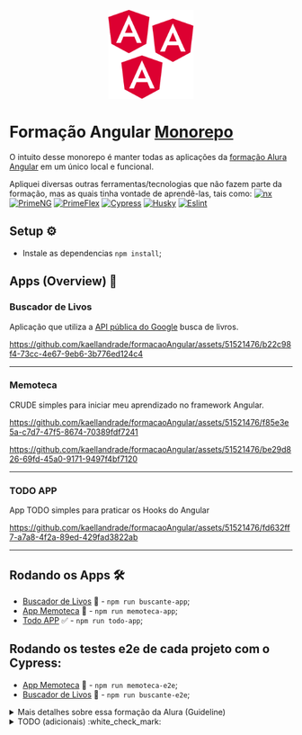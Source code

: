 <p align="center">
  <img width='30%' src=".github/angular.svg" alt="Angular">
</p>

# Formação Angular [Monorepo](https://nx.dev/getting-started/tutorials/angular-monorepo-tutorial)
O intuito desse monorepo é manter todas as aplicações da [formação Alura Angular](https://cursos.alura.com.br/formacao-angular-14) em um único local e funcional.

Apliquei diversas outras ferramentas/tecnologias que não fazem parte da formação, mas as quais tinha vontade de aprendê-las, tais como:
[![nx](https://img.shields.io/badge/Nx-blue?style=flat-square&logo=nx&logoColor=white)](https://nx.dev/getting-started/tutorials/angular-monorepo-tutorial)
[![PrimeNG](https://img.shields.io/badge/-PrimeNG-3B82F6?style=flat-square&logo=angular&logoColor=white)](https://primeng.org/)
[![PrimeFlex](https://img.shields.io/badge/-PrimeFlex-white?style=flat-square&logo=angular&logoColor=00DA99)](https://primeflex.org/)
[![Cypress](https://img.shields.io/badge/-Cypress-black?style=flat-square&logo=cypress&logoColor=00DA99)](https://www.cypress.io/)
[![Husky](https://img.shields.io/badge/-HookHusky-white?style=flat-square&logo=git&logoColor=00DA99)](https://typicode.github.io/husky/)
[![Eslint](https://img.shields.io/badge/-HookHusky-black?style=flat-square&logo=eslint&logoColor=white)](https://eslint.org/)

## Setup :gear:
- Instale as dependencias `npm install`;

## Apps (Overview) :movie_camera:

### Buscador de Livos

Aplicação que utiliza a [API pública do Google](https://developers.google.com/books) busca de livros.

https://github.com/kaellandrade/formacaoAngular/assets/51521476/b22c98f4-73cc-4e67-9eb6-3b776ed124c4

---

### Memoteca

CRUDE simples para iniciar meu aprendizado no framework Angular.

https://github.com/kaellandrade/formacaoAngular/assets/51521476/f85e3e5a-c7d7-47f5-8674-70389fdf7241

https://github.com/kaellandrade/formacaoAngular/assets/51521476/be29d826-69fd-45a0-9171-9497f4bf7120

---

### TODO APP

App TODO simples para praticar os Hooks do Angular

https://github.com/kaellandrade/formacaoAngular/assets/51521476/fd632ff7-a7a8-4f2a-89ed-429fad3822ab

---

## Rodando os Apps :hammer_and_wrench:
- [Buscador de Livos](#buscador-de-livos) :book: - `npm run buscante-app`;
- [App Memoteca](#memoteca) :iphone: - `npm run memoteca-app`;
- [Todo APP](#todo-app) :white_check_mark: - `npm run todo-app`;

## Rodando os testes e2e de cada projeto com o Cypress: 
- [App Memoteca](#memoteca) :iphone: - `npm run memoteca-e2e`;
- [Buscador de Livos](#buscador-de-livos) :book: - `npm run buscante-e2e`;

<details>
<summary>Mais detalhes sobre essa formação da Alura (Guideline)</summary>

1. Explore as bases do Angular

   Mergulhando no universo do Angular, começando pela criação de aplicações usando a poderosa ferramenta Angular CLI.
   Aprendendo sobre estrutura de componentes e explorando os conceitos fundamentais, tais como templates, diretivas, services e injeção de dependências.
   Aprendendo como fazer a configuração de rotas da aplicação e aproveitando o poder do HTTPClient do Angular para executar operações CRUD no seu back-end.
   Além disso, vi construção de formulários e a aplicação de validações, utilizando as duas abordagens do angular - data driven (formulários reativos) e template driven - proporcionando uma base sólida para sua evolução.

   1. Angular 14: aplique os conceitos e desenvolva seu primeiro CRUD
      1. Router;
      2. ActivatedRoute;
      3. Services com HttpClient;
      4. Injeção de dependências de props;
      5. E algumas diretivas básicas do Angular.
   2. Angular 14: evoluindo a aplicação (Projeto Biblioteca memórias)
      1. Formulários reativos com ReactiveFormsModule, FormGroup;
   3. Formulários orientados a templates (Alura books)

2. Gerencie o ciclo de vida de componentes e fluxo de dados reativos com a biblioteca RxJS

   Aperfeiçoe sua habilidade em controlar o comportamento dos componentes em várias fases de sua existência, desde a inicialização até a destruição, entendendo hooks do ciclo de vida como ngOnInit, ngOnChanges e ngOnDestroy.

   Aprofunde-se na utilização da biblioteca RxJS para programação reativa no Angular. Este passo detalha a criação de observables, a aplicação estratégica de operadores de transformação e combinação e a implementação de fluxos de dados assíncronos, proporcionando uma gestão eficiente de dados reativos em suas aplicações.

   1. Angular: Ciclo de vida (TODO App)
   2. [Programação Reativa](https://www.youtube.com/watch?v=ifA-57jTk7Y)
   3. RxJS e Angular: programando de forma reativa

3. Melhore a experiência do usuário com animações e interações atrativas no Angular(em andamento...)
</details>

<details>
<summary>TODO (adicionais) :white_check_mark:</summary>

- [X] Configurar um [Monorepo NX](https://nx.dev/concepts/more-concepts/why-monorepos) para esses projetos (configurar projetos);
   - [X] Buscante
   - [X] Memoteca
   - [X] Todo app 
   - [X] Forms-reativos
- [X] Configurar estilos do PrimeNg para todos os APPS
- [ ] Configuar [Cypress](https://www.cypress.io/);
- [ ] Configurar git hook husky [Husky](https://github.com/typicode/husky).
</details>
